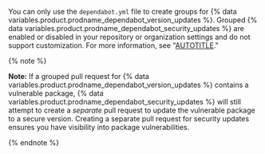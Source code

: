 You can only use the `dependabot.yml` file to create groups for {% data variables.product.prodname_dependabot_version_updates %}. Grouped {% data variables.product.prodname_dependabot_security_updates %} are enabled or disabled in your repository or organization settings and do not support customization. For more information, see "[AUTOTITLE](/code-security/dependabot/dependabot-security-updates/about-dependabot-security-updates#about-grouped-security-updates)."

{% note %}

**Note:** If a grouped pull request for {% data variables.product.prodname_dependabot_version_updates %} contains a vulnerable package, {% data variables.product.prodname_dependabot_security_updates %} will still attempt to create a _separate_ pull request to update the vulnerable package to a secure version. Creating a separate pull request for security updates ensures you have visibility into package vulnerabilities.

{% endnote %}
